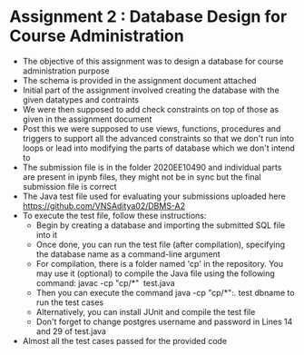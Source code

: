 # Assignment 2 : Database Design for Course Administration
- The objective of this assignment was to design a database for course administration purpose
- The schema is provided in the assignment document attached
- Initial part of the assignment involved creating the database with the given datatypes and contraints
- We were then supposed to add check constraints on top of those as given in the assignment document
- Post this we were supposed to use views, functions, procedures and triggers to support all the advanced constraints so that we don't run into loops or lead into modifying the parts of database which we don't intend to
- The submission file is in the folder 2020EE10490 and individual parts are present in ipynb files, they might not be in sync but the final submission file is correct
- The Java test file used for evaluating your submissions uploaded here https://github.com/VNSAditya02/DBMS-A2
- To execute the test file, follow these instructions:
  - Begin by creating a database and importing the submitted SQL file into it
  - Once done, you can run the test file (after compilation), specifying the database name as a command-line argument
  - For compilation, there is a folder named 'cp' in the repository. You may use it (optional) to compile the Java file using the following command: javac -cp "cp/*"  test.java
  - Then you can execute the command java -cp "cp/*":. test dbname to run the test cases
  - Alternatively, you can install JUnit and compile the test file
  - Don't forget to change postgres username and password in Lines 14 and 29 of test.java
- Almost all the test cases passed for the provided code